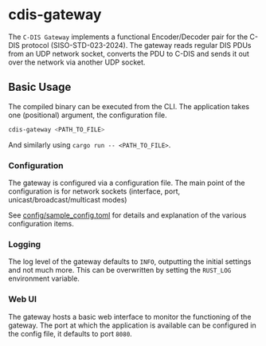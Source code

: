 # cdis-gateway

The `C-DIS Gateway` implements a functional Encoder/Decoder pair for the C-DIS protocol (SISO-STD-023-2024).
The gateway reads regular DIS PDUs from an UDP network socket, converts the PDU to C-DIS and sends it out over the
network via another UDP socket.

## Basic Usage

The compiled binary can be executed from the CLI.
The application takes one (positional) argument, the configuration file.

```sh
cdis-gateway <PATH_TO_FILE>
```

And similarly using `cargo run -- <PATH_TO_FILE>`.

### Configuration

The gateway is configured via a configuration file.
The main point of the configuration is for network sockets (interface, port, unicast/broadcast/multicast modes)

See [config/sample_config.toml](./config/sample_config.toml) for details and explanation of the various configuration
items.

### Logging

The log level of the gateway defaults to `INFO`, outputting the initial settings and not much more. This can be
overwritten by setting the `RUST_LOG` environment variable.

### Web UI

The gateway hosts a basic web interface to monitor the functioning of the gateway.
The port at which the application is available can be configured in the config file, it defaults to port `8080`.
